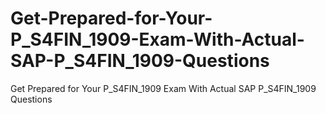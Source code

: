 # Get-Prepared-for-Your-P_S4FIN_1909-Exam-With-Actual-SAP-P_S4FIN_1909-Questions
Get Prepared for Your P_S4FIN_1909 Exam With Actual SAP P_S4FIN_1909 Questions
